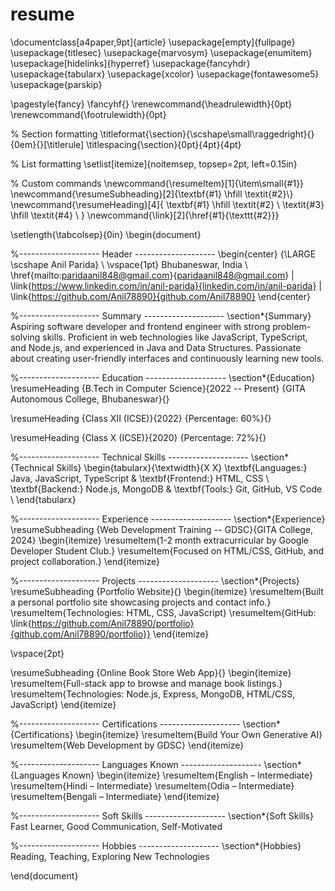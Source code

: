 # resume
\documentclass[a4paper,9pt]{article}
\usepackage[empty]{fullpage}
\usepackage{titlesec}
\usepackage{marvosym}
\usepackage{enumitem}
\usepackage[hidelinks]{hyperref}
\usepackage{fancyhdr}
\usepackage{tabularx}
\usepackage{xcolor}
\usepackage{fontawesome5}
\usepackage{parskip}

\pagestyle{fancy}
\fancyhf{}
\renewcommand{\headrulewidth}{0pt}
\renewcommand{\footrulewidth}{0pt}

% Section formatting
\titleformat{\section}{\scshape\small\raggedright}{}{0em}{}[\titlerule]
\titlespacing{\section}{0pt}{4pt}{4pt}

% List formatting
\setlist[itemize]{noitemsep, topsep=2pt, left=0.15in}

% Custom commands
\newcommand{\resumeItem}[1]{\item\small{#1}}
\newcommand{\resumeSubheading}[2]{\textbf{#1} \hfill \textit{#2}\\}
\newcommand{\resumeHeading}[4]{
  \textbf{#1} \hfill \textit{#2} \\
  \textit{#3} \hfill \textit{#4} \\
}
\newcommand{\link}[2]{\href{#1}{\texttt{#2}}}

\setlength{\tabcolsep}{0in}
\begin{document}

%-------------------- Header --------------------
\begin{center}
  {\LARGE \scshape Anil Parida} \\ \vspace{1pt}
  Bhubaneswar, India \\
  \href{mailto:paridaanil848@gmail.com}{paridaanil848@gmail.com} $|$
  \link{https://www.linkedin.com/in/anil-parida}{linkedin.com/in/anil-parida} $|$
  \link{https://github.com/Anil78890}{github.com/Anil78890}
\end{center}

%-------------------- Summary --------------------
\section*{Summary}
Aspiring software developer and frontend engineer with strong problem-solving skills. Proficient in web technologies like JavaScript, TypeScript, and Node.js, and experienced in Java and Data Structures. Passionate about creating user-friendly interfaces and continuously learning new tools.

%-------------------- Education --------------------
\section*{Education}
\resumeHeading
{B.Tech in Computer Science}{2022 -- Present}
{GITA Autonomous College, Bhubaneswar}{}

\resumeHeading
{Class XII (ICSE)}{2022}
{Percentage: 60\%}{}

\resumeHeading
{Class X (ICSE)}{2020}
{Percentage: 72\%}{}

%-------------------- Technical Skills --------------------
\section*{Technical Skills}
\begin{tabularx}{\textwidth}{X X}
\textbf{Languages:} Java, JavaScript, TypeScript & \textbf{Frontend:} HTML, CSS \\
\textbf{Backend:} Node.js, MongoDB & \textbf{Tools:} Git, GitHub, VS Code \\
\end{tabularx}

%-------------------- Experience --------------------
\section*{Experience}
\resumeSubheading
{Web Development Training -- GDSC}{GITA College, 2024}
\begin{itemize}
  \resumeItem{1-2 month extracurricular by Google Developer Student Club.}
  \resumeItem{Focused on HTML/CSS, GitHub, and project collaboration.}
\end{itemize}

%-------------------- Projects --------------------
\section*{Projects}
\resumeSubheading
{Portfolio Website}{}
\begin{itemize}
  \resumeItem{Built a personal portfolio site showcasing projects and contact info.}
  \resumeItem{Technologies: HTML, CSS, JavaScript}
  \resumeItem{GitHub: \link{https://github.com/Anil78890/portfolio}{github.com/Anil78890/portfolio}}
\end{itemize}

\vspace{2pt}

\resumeSubheading
{Online Book Store Web App}{}
\begin{itemize}
  \resumeItem{Full-stack app to browse and manage book listings.}
  \resumeItem{Technologies: Node.js, Express, MongoDB, HTML/CSS, JavaScript}
\end{itemize}

%-------------------- Certifications --------------------
\section*{Certifications}
\begin{itemize}
  \resumeItem{Build Your Own Generative AI}
  \resumeItem{Web Development by GDSC}
\end{itemize}

%-------------------- Languages Known --------------------
\section*{Languages Known}
\begin{itemize}
  \resumeItem{English – Intermediate}
  \resumeItem{Hindi – Intermediate}
  \resumeItem{Odia – Intermediate}
  \resumeItem{Bengali – Intermediate}
\end{itemize}

%-------------------- Soft Skills --------------------
\section*{Soft Skills}
Fast Learner, Good Communication, Self-Motivated

%-------------------- Hobbies --------------------
\section*{Hobbies}
Reading, Teaching, Exploring New Technologies

\end{document}
